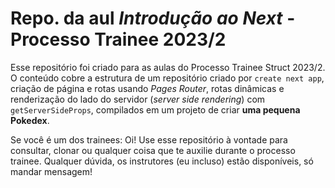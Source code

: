# Repo. da aul *Introdução ao Next* - Processo Trainee 2023/2

Esse repositório foi criado para as aulas do Processo Trainee Struct 2023/2. O conteúdo cobre a estrutura de um repositório criado por `create next app`, criação de página e rotas usando *Pages Router*, rotas dinâmicas e renderização do lado do servidor (*server side rendering*) com `getServerSideProps`, compilados em um projeto de criar **uma pequena Pokedex**.

Se você é um dos trainees: Oi! Use esse repositório à vontade para consultar, clonar ou qualquer coisa que te auxilie durante o processo trainee. Qualquer dúvida, os instrutores (eu incluso) estão disponíveis, só mandar mensagem!
